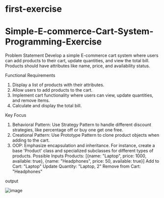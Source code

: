 # first-exercise

# Simple-E-commerce-Cart-System-Programming-Exercise
Problem Statement
Develop a simple E-commerce cart system where users can add products to their cart, update quantities, and view the total bill. Products
should have attributes like name, price, and availability status.

Functional Requirements
1. Display a list of products with their attributes.
2. Allow users to add products to the cart.
3. Implement cart functionality where users can view, update quantities, and remove items.
4. Calculate and display the total bill.

Key Focus
1. Behavioral Pattern: Use Strategy Pattern to handle different discount strategies, like percentage off or buy one get one free.
2. Creational Pattern: Use Prototype Pattern to clone product objects when adding to the cart.
3. OOP: Emphasize encapsulation and inheritance. For instance, create a base 'Product' class and specialized subclasses for different
types of products.
Possible Inputs
Products: [{name: "Laptop", price: 1000, available: true}, {name: "Headphones", price: 50, available: true}]
Add to Cart: "Laptop"
Update Quantity: "Laptop, 2"
Remove from Cart: "Headphones"


output


![image](https://github.com/user-attachments/assets/8e1c3ea2-7060-4831-863e-baf7a3386f84)

